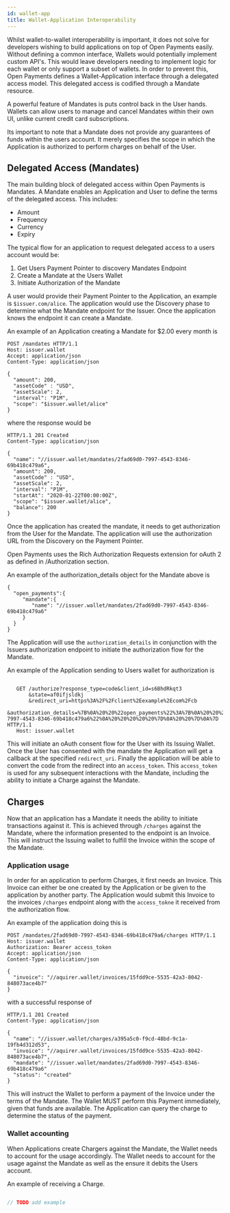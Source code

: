 ```yaml
---
id: wallet-app
title: Wallet-Application Interoperability
---
```


Whilst wallet-to-wallet interoperability is important, it does not solve for developers wishing to build applications
on top of Open Payments easily. Without defining a common interface, Wallets would potentially implement custom API's. This
would leave developers needing to implement logic for each wallet or only support a subset of wallets. In order
to prevent this, Open Payments defines a Wallet-Application interface through a delegated access model. This delegated access
is codified through a Mandate resource.

A powerful feature of Mandates is puts control back in the User hands. Wallets can allow users to manage and cancel
Mandates within their own UI, unlike current credit card subscriptions. 

Its important to note that a Mandate does not provide any guarantees of funds within the users account. It merely 
specifies the scope in which the Application is authorized to perform charges on behalf of the User. 

## Delegated Access (Mandates)

The main building block of delegated access within Open Payments is Mandates. A Mandate enables an Application and User
to define the terms of the delegated access. This includes: 

* Amount
* Frequency
* Currency
* Expiry


The typical flow for an application to request delegated access to a users account would be:
1. Get Users Payment Pointer to discovery Mandates Endpoint
2. Create a Mandate at the Users Wallet
3. Initiate Authorization of the Mandate

A user would provide their Payment Pointer to the Application, an example is `$issuer.com/alice`. The application
would use the Discovery phase to determine what the Mandate endpoint for the Issuer. Once the application knows the
endpoint it can create a Mandate.

An example of an Application creating a Mandate for $2.00 every month is 

```http
POST /mandates HTTP/1.1
Host: issuer.wallet
Accept: application/json
Content-Type: application/json

{
  "amount": 200,
  "assetCode" : "USD",
  "assetScale": 2,
  "interval": "P1M",
  "scope": "$issuer.wallet/alice"
}
```

where the response would be

```http
HTTP/1.1 201 Created
Content-Type: application/json

{
  "name": "//issuer.wallet/mandates/2fad69d0-7997-4543-8346-69b418c479a6",
  "amount": 200,
  "assetCode" : "USD",
  "assetScale": 2,
  "interval": "P1M",
  "startAt": "2020-01-22T00:00:00Z",
  "scope": "$issuer.wallet/alice",
  "balance": 200
}
```

Once the application has created the mandate, it needs to get authorization from the User for the Mandate. The application
will use the authorization URL from the Discovery on the Payment Pointer.

Open Payments uses the Rich Authorization Requests extension for oAuth 2 as defined in /Authorization section. 

An example of the authorization_details object for the Mandate above is

```
{
  "open_payments":{
     "mandate":{
        "name": "//issuer.wallet/mandates/2fad69d0-7997-4543-8346-69b418c479a6"
     }
  }
}
``` 

The Application will use the `authorization_details` in conjunction with the Issuers authorization endpoint to initiate
the authorization flow for the Mandate.

An example of the Application sending to Users wallet for authorization is

```http request

   GET /authorize?response_type=code&client_id=s6BhdRkqt3
       &state=af0ifjsldkj
       &redirect_uri=https%3A%2F%2Fclient%2Eexample%2Ecom%2Fcb
       &authorization_details=%7B%0A%20%20%22open_payments%22%3A%7B%0A%20%20%20%20%20%22mandate%22%3A%7B%0A%20%20%20%20%20%20%20%20%22name%22%3A%20%22%2F%2Fissuer.wallet%2Fmandates%2F2fad69d0-7997-4543-8346-69b418c479a6%22%0A%20%20%20%20%20%7D%0A%20%20%7D%0A%7D HTTP/1.1
   Host: issuer.wallet
```

This will initiate an oAuth consent flow for the User with its Issuing Wallet. Once the User has consented with the mandate
the Application will get a callback at the specified `redirect_uri`. Finally the application will be able to convert
the code from the redirect into an `access_token`. This `access_token` is used for any subsequent interactions with
the Mandate, including the ability to initiate a Charge against the Mandate.

## Charges

<!-- 
Note to self: The current spend API isn't very resourceful. It may be worth making it look like the Stripe Charges endpoint
https://stripe.com/docs/api/charges/object. Nice properties of this is:
* It is an object
* Status 
-->

Now that an application has a Mandate it needs the ability to initiate transactions against it. This is achieved 
through `/charges` against the Mandate, where the information presented to the endpoint is an Invoice. This will 
instruct the Issuing wallet to fulfill the Invoice within the scope of the Mandate.

### Application usage

In order for an application to perform Charges, it first needs an Invoice. This Invoice can either be one created by the 
Application or be given to the application by another party.  The Application would submit this Invoice to the invoices 
`/charges` endpoint along with the `access_tokne` it received from the authorization flow.

An example of the application doing this is

```http
POST /mandates/2fad69d0-7997-4543-8346-69b418c479a6/charges HTTP/1.1
Host: issuer.wallet
Authorization: Bearer access_token
Accept: application/json
Content-Type: application/json

{
  "invoice": "//aquirer.wallet/invoices/15fdd9ce-5535-42a3-8042-848073ace4b7"
}
```

with a successful response of

```http
HTTP/1.1 201 Created
Content-Type: application/json

{
  "name": "//issuer.wallet/charges/a395a5c0-f9cd-48bd-9c1a-19fb4d312d53",
  "invoice": "//aquirer.wallet/invoices/15fdd9ce-5535-42a3-8042-848073ace4b7",
  "mandate": "//issuer.wallet/mandates/2fad69d0-7997-4543-8346-69b418c479a6"
  "status": "created"
}
```

This will instruct the Wallet to perform a payment of the Invoice under the terms of the Mandate. The Wallet MUST
perform this Payment immediately, given that funds are available. The Application can query the charge to determine the 
status of the payment. 

### Wallet accounting

When Applications create Chargers against the Mandate, the Wallet needs to account for the usage accordingly. The Wallet
needs to account for the usage against the Mandate as well as the ensure it debits the Users account.

An example of receiving a Charge.

```javascript

// TODO add example

```
